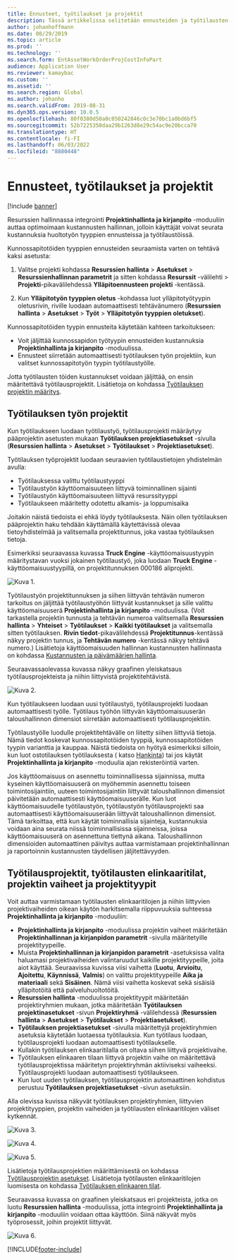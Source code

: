 ```yaml
---
title: Ennusteet, työtilaukset ja projektit
description: Tässä artikkelissa selitetään ennusteiden ja työtilausten integrointi resurssien hallinnan Projektinhallinta ja kirjanpito -moduulin kanssa.
author: johanhoffmann
ms.date: 08/29/2019
ms.topic: article
ms.prod: ''
ms.technology: ''
ms.search.form: EntAssetWorkOrderProjCostInfoPart
audience: Application User
ms.reviewer: kamaybac
ms.custom: ''
ms.assetid: ''
ms.search.region: Global
ms.author: johanho
ms.search.validFrom: 2019-08-31
ms.dyn365.ops.version: 10.0.5
ms.openlocfilehash: 80f0380d50a0c050242846c0c3e70bc1a0bd6bf5
ms.sourcegitcommit: 52b7225350daa29b1263d8e29c54ac9e20bcca70
ms.translationtype: HT
ms.contentlocale: fi-FI
ms.lasthandoff: 06/03/2022
ms.locfileid: "8880448"
---
```

# <a name="forecasts-work-orders-and-projects"></a>Ennusteet, työtilaukset ja projektit

[!include [banner](../../includes/banner.md)]

 

Resurssien hallinnassa integrointi **Projektinhallinta ja kirjanpito** -moduuliin auttaa optimoimaan kustannusten hallinnan, jolloin käyttäjät voivat seurata kustannuksia huoltotyön tyyppien ennusteissa ja työtilaustöissä.

Kunnossapitotöiden tyyppien ennusteiden seuraamista varten on tehtävä kaksi asetusta:

1. Valitse projekti kohdassa **Resurssien hallinta** > **Asetukset** > **Resurssienhallinnan parametrit** ja sitten kohdassa **Resurssit** -välilehti > **Projekti**-pikavälilehdessä **Ylläpitoennusteen projekti** -kentässä.

2. Kun **Ylläpitotyön tyyppien oletus** -kohdassa luot ylläpitotyötyypin oletusrivin, riville luodaan automaattisesti tehtävänumero (**Resurssien hallinta** > **Asetukset** > **Työt** > **Ylläpitotyön tyyppien oletukset**).

Kunnossapitotöiden tyypin ennusteita käytetään kahteen tarkoitukseen: 

- Voit jäljittää kunnossapidon työtyypin ennusteiden kustannuksia **Projektinhallinta ja kirjanpito** -moduulissa. 
- Ennusteet siirretään automaattisesti työtilauksen työn projektiin, kun valitset kunnossapitotyön tyypin työtilaustyölle.

Jotta työtilausten töiden kustannukset voidaan jäljittää, on ensin määritettävä työtilausprojektit. Lisätietoja on kohdassa [Työtilauksen projektin määritys](../setup-for-work-orders/work-order-project-setup.md).

## <a name="work-order-job-projects"></a>Työtilauksen työn projektit

Kun työtilaukseen luodaan työtilaustyö, työtilausprojekti määräytyy pääprojektin asetusten mukaan **Työtilauksen projektiasetukset** -sivulla (**Resurssien hallinta** > **Asetukset** > **Työtilaukset** > **Projektiasetukset**).

Työtilauksen työprojektit luodaan seuraavien työtilaustietojen yhdistelmän avulla:

- Työtilauksessa valittu työtilaustyyppi 
- Työtilaustyön käyttöomaisuuteen liittyvä toiminnallinen sijainti
- Työtilaustyön käyttöomaisuuteen liittyvä resurssityyppi  
- Työtilaukseen määritetty odotettu alkamis- ja loppumisaika  

Joitakin näistä tiedoista ei ehkä löydy työtilauksesta. Näin ollen työtilauksen pääprojektin haku tehdään käyttämällä käytettävissä olevaa tietoyhdistelmää ja valitsemalla projektitunnus, joka vastaa työtilauksen tietoja.

Esimerkiksi seuraavassa kuvassa **Truck Engine** -käyttöomaisuustyypin määritystavan vuoksi jokainen työtilaustyö, joka luodaan **Truck Engine** -käyttöomaisuustyypillä, on projektitunnuksen 000186 aliprojekti.

![Kuva 1.](media/01-integration-to-pma.png)

Työtilaustyön projektitunnuksen ja siihen liittyvän tehtävän numeron tarkoitus on jäljittää työtilaustyöhön liittyvät kustannukset ja sille valittu käyttöomaisuuserä **Projektinhallinta ja kirjanpito** -moduulissa. (Voit tarkastella projektin tunnusta ja tehtävän numeroa valitsemalla **Resurssien hallinta** > **Yhteiset** > **Työtilaukset** > **Kaikki työtilaukset** ja valitsemalla sitten työtilauksen. **Rivin tiedot**-pikavälilehdessä **Projektitunnus**-kentässä näkyy projektin tunnus, ja **Tehtävän numero** -kentässä näkyy tehtävä numero.) Lisätietoja käyttöomaisuuden hallinnan kustannusten hallinnasta on kohdassa [Kustannusten ja päivämäärien hallinta](../controlling-and-reporting/cost-and-date-control.md).

Seuraavassaolevassa kuvassa näkyy graafinen yleiskatsaus työtilausprojekteista ja niihin liittyvistä projektitehtävistä.

![Kuva 2.](media/02-integration-to-pma.png)

Kun työtilaukseen luodaan uusi työtilaustyö, työtilausprojekti luodaan automaattisesti työlle. Työtilaus työhön liittyvän käyttöomaisuuserän taloushallinnon dimensiot siirretään automaattisesti työtilausprojektiin.

Työtilaustyölle luodulle projektitehtävälle on liitetty siihen liittyviä tietoja. Nämä tiedot koskevat kunnossapitotöiden tyyppiä, kunnossapitotöiden tyypin varianttia ja kauppaa. Näistä tiedoista on hyötyä esimerkiksi silloin, kun luot ostotilauksen työtilauksesta ( katso [Hankinta](../work-orders/procurement.md)) tai jos käytät **Projektinhallinta ja kirjanpito** -moduulia ajan rekisteröintiä varten.

Jos käyttöomaisuus on asennettu toiminnallisessa sijainnissa, mutta kyseinen käyttöomaisuuserä on myöhemmin asennettu toiseen toimintosijaintiin, uuteen toimintosijaintiin liittyvät taloushallinnon dimensiot päivitetään automaattisesti käyttöomaisuuserälle. Kun luot käyttöomaisuudelle työtilaustyön, työtilaustyön työtilausprojekti saa automaattisesti käyttöomaisuuserään liittyvät taloushallinnon dimensiot. Tämä tarkoittaa, että kun käytät toiminnallisia sijainteja, kustannuksia voidaan aina seurata niissä toiminnallisissa sijainneissa, joissa käyttöomaisuuserä on asennettuna tiettynä aikana. Taloushallinnon dimensioiden automaattinen päivitys auttaa varmistamaan projektinhallinnan ja raportoinnin kustannusten täydellisen jäljitettävyyden.

## <a name="work-order-projects-work-order-lifecycle-states-project-stages-and-project-types"></a>Työtilausprojektit, työtilausten elinkaaritilat, projektin vaiheet ja projektityypit

Voit auttaa varmistamaan työtilausten elinkaaritilojen ja niihin liittyvien projektivaiheiden oikean käytön harkitsemalla riippuvuuksia suhteessa **Projektinhallinta ja kirjanpito** -moduuliin:

- **Projektinhallinta ja kirjanpito** -moduulissa projektin vaiheet määritetään **Projektinhallinnan ja kirjanpidon parametrit** -sivulla määritetyille projektityypeille.  
- Muista **Projektinhallinnan ja kirjanpidon parametrit** -asetuksissa valita haluamasi projektivaiheiden valintaruudut kaikille projektityypeille, joita aiot käyttää. Seuraavissa kuvissa viisi vaihetta (**Luotu**, **Arvioitu**, **Ajoitettu**, **Käynnissä**, **Valmis**) on valittu projektityypeille **Aika ja materiaali** sekä **Sisäinen**. Nämä viisi vaihetta koskevat sekä sisäisiä ylläpitotöitä että palveluhuoltotöitä.
- **Resurssien hallinta** -moduulissa projektityypit määritetään projektiryhmien mukaan, jotka määritetään **Työtilauksen projektinasetukset** -sivun **Projektiryhmä** -välilehdessä (**Resurssien hallinta** > **Asetukset** > **Työtilaukset** > **Projektiasetukset**).  
- **Työtilauksen projektiasetukset** -sivulla määritettyjä projektiryhmien asetuksia käytetään luotaessa työtilauksia. Kun työtilaus luodaan, työtilausprojekti luodaan automaattisesti työtilaukselle.  
- Kullakin työtilauksen elinkaaritilalla on oltava siihen liittyvä projektivaihe.  
- Työtilauksen elinkaaren tilaan liittyvä projektin vaihe on määritettävä työtilausprojektissa määritetyn projektiryhmän aktiiviseksi vaiheeksi. Työtilausprojekti luodaan automaattisesti työtilaukseen.
- Kun luot uuden työtilauksen, työtilausprojektin automaattinen kohdistus perustuu **Työtilauksen projektiasetukset** -sivun asetuksiin.  

Alla olevissa kuvissa näkyvät työtilauksen projektiryhmien, liittyvien projektityyppien, projektin vaiheiden ja työtilausten elinkaaritilojen väliset kytkennät.

![Kuva 3.](media/03-integration-to-pma.png)

![Kuva 4.](media/04-integration-to-pma.png)

![Kuva 5.](media/05-integration-to-pma.png)

Lisätietoja työtilausprojektien määrittämisestä on kohdassa [Työtilausprojektin asetukset](../setup-for-work-orders/work-order-project-setup.md). Lisätietoja työtilausten elinkaaritilojen luomisesta on kohdassa [Työtilauksen elinkaaren tilat](../setup-for-work-orders/work-order-lifecycle-states.md).

Seuraavassa kuvassa on graafinen yleiskatsaus eri projekteista, jotka on luotu **Resurssien hallinta** -moduulissa, jotta integrointi **Projektinhallinta ja kirjanpito** -moduuliin voidaan ottaa käyttöön. Siinä näkyvät myös työprosessit, joihin projektit liittyvät.

![Kuva 6.](media/06-integration-to-pma.png)



[!INCLUDE[footer-include](../../../includes/footer-banner.md)]